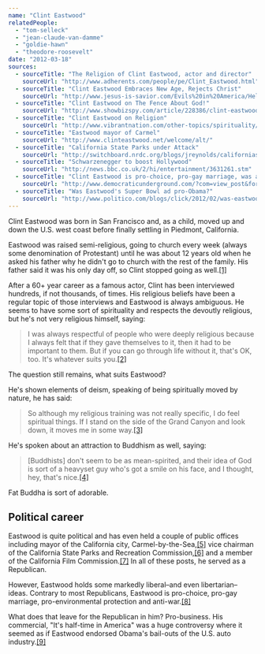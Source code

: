 ```yaml
---
name: "Clint Eastwood"
relatedPeople:
  - "tom-selleck"
  - "jean-claude-van-damme"
  - "goldie-hawn"
  - "theodore-roosevelt"
date: "2012-03-18"
sources:
  - sourceTitle: "The Religion of Clint Eastwood, actor and director"
    sourceUrl: "http://www.adherents.com/people/pe/Clint_Eastwood.html"
  - sourceTitle: "Clint Eastwood Embraces New Age, Rejects Christ"
    sourceUrl: "http://www.jesus-is-savior.com/Evils%20in%20America/Hellivision/clint_eastwood.htm"
  - sourceTitle: "Clint Eastwood on The Fence About God!"
    sourceUrl: "http://www.showbizspy.com/article/228386/clint-eastwood-on-the-fence-about-god-director-clint-eastwood-discusses-his-religious-beliefs.html"
  - sourceTitle: "Clint Eastwood on Religion"
    sourceUrl: "http://www.vibrantnation.com/other-topics/spirituality/clint-eastwood-on-religion/"
  - sourceTitle: "Eastwood mayor of Carmel"
    sourceUrl: "http://www.clinteastwood.net/welcome/alt/"
  - sourceTitle: "California State Parks under Attack"
    sourceUrl: "http://switchboard.nrdc.org/blogs/jreynolds/californias_state_parks_under.html"
  - sourceTitle: "Schwarzenegger to boost Hollywood"
    sourceUrl: "http://news.bbc.co.uk/2/hi/entertainment/3631261.stm"
  - sourceTitle: "Clint Eastwood is pro-choice, pro-gay marriage, was against the Iraq war, and is very pro-environment"
    sourceUrl: "http://www.democraticunderground.com/?com=view_post&forum=1014&pid=45802"
  - sourceTitle: "Was Eastwood's Super Bowl ad pro-Obama?"
    sourceUrl: "http://www.politico.com/blogs/click/2012/02/was-eastwoods-super-bowl-ad-proobama-113583.html"
---
```


Clint Eastwood was born in San Francisco and, as a child, moved up and down the U.S. west coast before finally settling in Piedmont, California.

Eastwood was raised semi-religious, going to church every week (always some denomination of Protestant) until he was about 12 years old when he asked his father why he didn't go to church with the rest of the family. His father said it was his only day off, so Clint stopped going as well.<a class="source-citation" href="http://www.adherents.com/people/pe/Clint_Eastwood.html" title="The Religion of Clint Eastwood, actor and director">[1]</a>

After a 60+ year career as a famous actor, Clint has been interviewed hundreds, if not thousands, of times. His religious beliefs have been a regular topic of those interviews and Eastwood is always ambiguous. He seems to have some sort of spirituality and respects the devoutly religious, but he's not very religious himself, saying:

>I was always respectful of people who were deeply religious because I always felt that if they gave themselves to it, then it had to be important to them. But if you can go through life without it, that's OK, too. It's whatever suits you.<a class="source-citation" href="http://www.jesus-is-savior.com/Evils%20in%20America/Hellivision/clint_eastwood.htm" title="Clint Eastwood Embraces New Age, Rejects Christ">[2]</a>

The question still remains, what suits Eastwood?

He's shown elements of deism, speaking of being spiritually moved by nature, he has said:

>So although my religious training was not really specific, I do feel spiritual things. If I stand on the side of the Grand Canyon and look down, it moves me in some way.<a class="source-citation" href="http://www.showbizspy.com/article/228386/clint-eastwood-on-the-fence-about-god-director-clint-eastwood-discusses-his-religious-beliefs.html" title="Clint Eastwood on The Fence About God!">[3]</a>

He's spoken about an attraction to Buddhism as well, saying:

>[Buddhists] don't seem to be as mean-spirited, and their idea of God is sort of a heavyset guy who's got a smile on his face, and I thought, hey, that's nice.<a class="source-citation" href="http://www.vibrantnation.com/other-topics/spirituality/clint-eastwood-on-religion/" title="Clint Eastwood on Religion">[4]</a>

Fat Buddha is sort of adorable.


## Political career

Eastwood is quite political and has even held a couple of public offices including mayor of the California city, Carmel-by-the-Sea,<a class="source-citation" href="http://www.clinteastwood.net/welcome/alt/" title="Eastwood mayor of Carmel">[5]</a> vice chairman of the California State Parks and Recreation Commission,<a class="source-citation" href="http://switchboard.nrdc.org/blogs/jreynolds/californias_state_parks_under.html" title="California State Parks under Attack">[6]</a> and a member of the California Film Commission.<a class="source-citation" href="http://news.bbc.co.uk/2/hi/entertainment/3631261.stm" title="Schwarzenegger to boost Hollywood">[7]</a> In all of these posts, he served as a Republican.

However, Eastwood holds some markedly liberal–and even libertarian–ideas. Contrary to most Republicans, Eastwood is pro-choice, pro-gay marriage, pro-environmental protection and anti-war.<a class="source-citation" href="http://www.democraticunderground.com/?com=view_post&forum=1014&pid=45802" title="Clint Eastwood is pro-choice, pro-gay marriage, was against the Iraq war, and is very pro-environment">[8]</a>

What does that leave for the Republican in him? Pro-business. His commercial, "It's half-time in America" was a huge controversy where it seemed as if Eastwood endorsed Obama's bail-outs of the U.S. auto industry.<a class="source-citation" href="http://www.politico.com/blogs/click/2012/02/was-eastwoods-super-bowl-ad-proobama-113583.html" title="Was Eastwood&apos;s Super Bowl ad pro-Obama?">[9]</a>